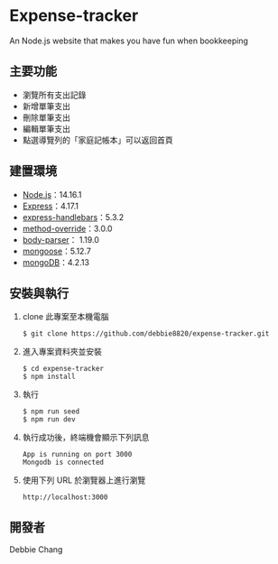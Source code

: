 # Expense-tracker

An Node.js website that makes you have fun when bookkeeping

## 主要功能

- 瀏覽所有支出記錄
- 新增單筆支出
- 刪除單筆支出
- 編輯單筆支出
- 點選導覽列的「家庭記帳本」可以返回首頁


## 建置環境

- [Node.js](https://nodejs.org/en/)：14.16.1
- [Express](https://www.npmjs.com/package/express)：4.17.1
- [express-handlebars](https://www.npmjs.com/package/express-handlebars)：5.3.2
- [method-override](https://www.npmjs.com/package/method-override)：3.0.0
- [body-parser](https://www.npmjs.com/package/body-parser)： 1.19.0
- [mongoose](https://www.npmjs.com/package/mongoose)：5.12.7
- [mongoDB](https://www.mongodb.com/try/download/community)：4.2.13

## 安裝與執行

1. clone 此專案至本機電腦

   ```
   $ git clone https://github.com/debbie8820/expense-tracker.git
   ```

2. 進入專案資料夾並安裝

   ```
   $ cd expense-tracker
   $ npm install
   ```

3. 執行

   ```
   $ npm run seed
   $ npm run dev
   ```

4. 執行成功後，終端機會顯示下列訊息

   ```
   App is running on port 3000
   Mongodb is connected
   ```

5. 使用下列 URL 於瀏覽器上進行瀏覽

   ```
   http://localhost:3000
   ```


## 開發者

Debbie Chang